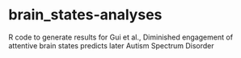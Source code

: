 # brain_states-analyses
R code to generate results for Gui et al., Diminished engagement of attentive brain states predicts later Autism Spectrum Disorder
